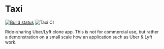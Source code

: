 # Taxi

[![Build status](https://build.appcenter.ms/v0.1/apps/e1b2a30e-fb39-4c58-bdbb-73fdfc3bc012/branches/develop/badge)](https://appcenter.ms)
![Taxi CI](https://github.com/Wyvarn/taxi/workflows/Taxi%20CI/badge.svg)

Ride-sharing Uber/Lyft clone app. This is not for commercial use, but rather a demonstration on a small scale how an
application such as Uber & Lyft work.
